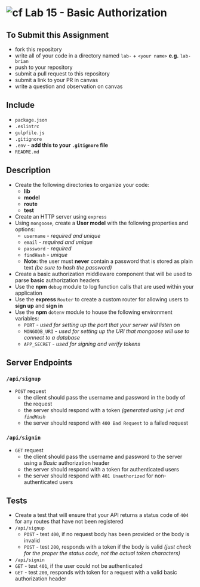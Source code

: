 ![cf](https://i.imgur.com/7v5ASc8.png) Lab 15 - Basic Authorization
======

## To Submit this Assignment
  * fork this repository
  * write all of your code in a directory named `lab-` + `<your name>` **e.g.** `lab-brian`
  * push to your repository
  * submit a pull request to this repository
  * submit a link to your PR in canvas
  * write a question and observation on canvas

## Include
  * `package.json`
  * `.eslintrc`
  * `gulpfile.js`
  * `.gitignore`
  * `.env` - **add this to your `.gitignore` file**
  * `README.md`

## Description
  * Create the following directories to organize your code:
    * **lib**
    * **model**
    * **route**
    * **test**
  * Create an HTTP server using `express`
  * Using `mongoose`, create a **User model** with the following properties and options:
    * `username` - *required and unique*
    * `email` - *required and unique*
    * `password` - *required*
    * `findHash` - *unique*
    * **Note:** the user must **never** contain a password that is stored as plain text *(be sure to hash the password)*
  * Create a basic authorization middleware component that will be used to parse **basic** authorization headers
  * Use the **npm** `debug` module to log function calls that are used within your application
  * Use the **express** `Router` to create a custom router for allowing users to **sign up** and **sign in**
  * Use the **npm** `dotenv` module to house the following environment variables:
    * `PORT` - *used for setting up the port that your server will listen on*
    * `MONGODB_URI` - *used for setting up the URI that mongoose will use to connect to a database*
    * `APP_SECRET` - *used for signing and verify tokens*

## Server Endpoints
### `/api/signup`
* `POST` request
  * the client should pass the username and password in the body of the request
  * the server should respond with a token *(generated using `jwt` and `findHash`*
  * the server should respond with `400 Bad Request` to a failed request

### `/api/signin`
* `GET` request
  * the client should pass the username and password to the server using a _Basic_ authorization header
  * the server should respond with a token for authenticated users
  * the server should respond with `401 Unauthorized` for non-authenticated users

## Tests
* Create a test that will ensure that your API returns a status code of `404` for any routes that have not been registered
* `/api/signup`
  * `POST` - test `400`, if no request body has been provided or the body is invalid
  * `POST` - test `200`, responds with a token if the body is valid *(just check for the proper the status code, not the actual token characters)*
* `/api/signin`
 * `GET` - test `401`, if the user could not be authenticated
 * `GET` - test `200`, responds with token for a request with a valid basic authorization header
